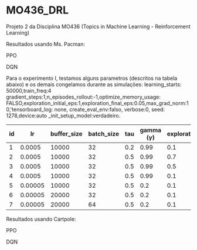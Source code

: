 # MO436_DRL
Projeto 2 da Disciplina MO436 (Topics in Machine Learning - Reinforcement Learning)




Resultados usando Ms. Pacman:


PPO




DQN

Para o experimento I, testamos alguns parametros (descritos na tabela abaixo) e os demais congelamos durante as simulações: learning_starts: 50000,train_freq:4
gradient_steps:1,n_episodes_rollout:-1,optimize_memory_usage: FALSO,exploration_initial_eps:1,exploration_final_eps:0.05,max_grad_norm:10,'tensorboard_log: none, create_eval_env:falso, verbose:0, seed: 1278,device:auto
_init_setup_model:verdadeiro.

| id | lr | buffer_size | batch_size | tau | gamma ($\gamma$) | exploration_fraction | Tempo (segundos) | Média | Desvio
| --- | --- | --- | --- | --- | --- | --- | --- | --- | --- | 
| 1 | 0.0005 | 10000 | 32 | 0.2 | 0.99 | 0.1 | 18680.38 | 1688.0 | 709.7 |
| 2 | 0.0005 | 10000 | 32 | 0.5 | 0.99 | 0.7 | 17176.83 | 1759.3 | 693.7 |
| 3 | 0.0005 | 10000 | 32 | 0.5 | 0.99 | 0.5 | 19301.75 | 1400.6 | 545.8 |
| 4 | 0.0005 | 10000 | 32 | 0.5 | 0.99 | 0.1 | 18451.75 | 1990.0| 966.3 |
| 5 | 0.00005 | 10000 | 32 | 0.5 | 0.2 | 0.1 | 14929.69 | 573.3 | 255.0 |
| 6 | 0.00005 | 20000 | 32 | 0.5 | 0.2 | 0.1 | 15679.66 | 374.6 | 222.0 |
| 7 | 0.00005 | 20000 | 64 | 0.5 | 0.2 | 0.1 | 16897.80 | 687.3 | 556.5|


Resultados usando Cartpole:




PPO




DQN






